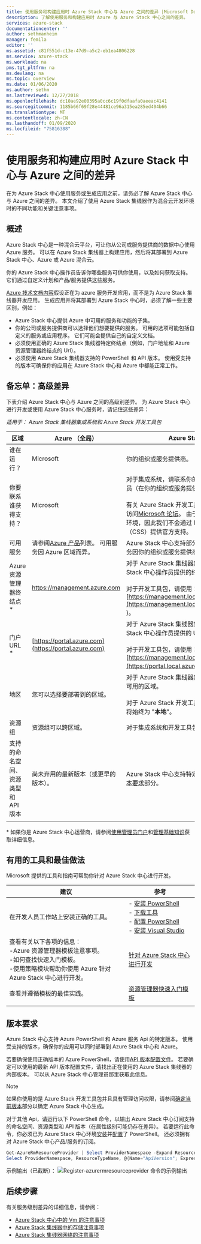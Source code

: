```yaml
---
title: 使用服务和构建应用时 Azure Stack 中心与 Azure 之间的差异 |Microsoft Docs
description: 了解使用服务和构建应用时 Azure 与 Azure Stack 中心之间的差异。
services: azure-stack
documentationcenter: ''
author: sethmanheim
manager: femila
editor: ''
ms.assetid: c81f551d-c13e-47d9-a5c2-eb1ea4806228
ms.service: azure-stack
ms.workload: na
pms.tgt_pltfrm: na
ms.devlang: na
ms.topic: overview
ms.date: 01/06/2020
ms.author: sethm
ms.lastreviewed: 12/27/2018
ms.openlocfilehash: dc10ae92e00395a0cc6c19f0dfaafa0aeeac4141
ms.sourcegitcommit: 1185b66f69f28e44481ce96a315ea285ed404b66
ms.translationtype: MT
ms.contentlocale: zh-CN
ms.lasthandoff: 01/09/2020
ms.locfileid: "75816388"
---
```

# <a name="differences-between-azure-stack-hub-and-azure-when-using-services-and-building-apps"></a>使用服务和构建应用时 Azure Stack 中心与 Azure 之间的差异

在为 Azure Stack 中心使用服务或生成应用之前，请务必了解 Azure Stack 中心与 Azure 之间的差异。 本文介绍了使用 Azure Stack 集线器作为混合云开发环境时的不同功能和关键注意事项。

## <a name="overview"></a>概述

Azure Stack 中心是一种混合云平台，可让你从公司或服务提供商的数据中心使用 Azure 服务。 可以在 Azure Stack 集线器上构建应用，然后将其部署到 Azure Stack 中心、Azure 或 Azure 混合云。

你的 Azure Stack 中心操作员告诉你哪些服务可供你使用，以及如何获取支持。 它们通过自定义计划和产品/服务提供这些服务。

[Azure 技术文档内容](/azure)假设正在为 azure 服务开发应用，而不是为 Azure Stack 集线器开发应用。 生成应用并将其部署到 Azure Stack 中心时，必须了解一些主要区别，例如：

* Azure Stack 中心提供 Azure 中可用的服务和功能的子集。
* 你的公司或服务提供商可以选择他们想要提供的服务。 可用的选项可能包括自定义的服务或应用程序。 它们可能会提供自己的自定义文档。
* 必须使用正确的 Azure Stack 集线器特定终结点（例如，门户地址和 Azure 资源管理器终结点的 Url）。
* 必须使用 Azure Stack 集线器支持的 PowerShell 和 API 版本。 使用受支持的版本可确保你的应用在 Azure Stack 中心和 Azure 中都能正常工作。

## <a name="cheat-sheet-high-level-differences"></a>备忘单：高级差异

下表介绍 Azure Stack 中心与 Azure 之间的高级别差异。 为 Azure Stack 中心进行开发或使用 Azure Stack 中心服务时，请记住这些差异：

*适用于： Azure Stack 集线器集成系统和 Azure Stack 开发工具包*

| 区域 | Azure （全局） | Azure Stack Hub |
| -------- | ------------- | ----------|
| 谁在运行？ | Microsoft | 你的组织或服务提供商。|
| 你要联系谁获得支持？ | Microsoft | 对于集成系统，请联系你的 Azure Stack 中心操作员（在你的组织或服务提供商处）以获得支持。<br><br>有关 Azure Stack 开发工具包（ASDK）支持，请访问[Microsoft 论坛](https://social.msdn.microsoft.com/Forums/en-US/home?forum=AzureStack)。 由于开发工具包是一个评估环境，因此我们不会通过 Microsoft 客户支持服务（CSS）提供官方支持。
| 可用服务 | 请参阅[Azure 产品](https://azure.microsoft.com/services/?b=17.04b)列表。 可用服务因 Azure 区域而异。 | Azure Stack 中心支持部分 Azure 服务。 实际服务因你的组织或服务提供商选择提供的服务而异。
| Azure 资源管理器终结点 * | https://management.azure.com | 对于 Azure Stack 集线器集成系统，请使用 Azure Stack 中心操作员提供的终结点。<br><br>对于开发工具包，请使用： [https://management.local.azurestack.external](https://management.local.azurestack.external )。
| 门户 URL * | [https://portal.azure.com](https://portal.azure.com) | 对于 Azure Stack 集线器集成系统，请使用 Azure Stack 中心操作员提供的 URL。<br><br>对于开发工具包，请使用： [https://management.local.azurestack.external](https://portal.local.azurestack.external )。
| 地区 | 您可以选择要部署到的区域。 | 对于 Azure Stack 集线器集成系统，请使用系统中可用的区域。<br><br>对于 Azure Stack 开发工具包（ASDK），该区域将始终为 "**本地**"。
| 资源组 | 资源组可以跨区域。 | 对于集成系统和开发工具包，仅有一个区域。
|支持的命名空间、资源类型和 API 版本 | 尚未弃用的最新版本（或更早的版本）。 | Azure Stack 中心支持特定版本。 请参阅本文的[版本要求](#version-requirements)部分。
| | |

\* 如果你是 Azure Stack 中心运营商，请参阅[使用管理员门户](../operator/azure-stack-manage-portals.md)和[管理基础知识](../operator/azure-stack-manage-basics.md)获取详细信息。

## <a name="helpful-tools-and-best-practices"></a>有用的工具和最佳做法

Microsoft 提供的工具和指南可帮助你针对 Azure Stack 中心进行开发。

| 建议 | 参考 |
| -------- | ------------- |
| 在开发人员工作站上安装正确的工具。 | - [安装 PowerShell](../operator/azure-stack-powershell-install.md)<br>- [下载工具](../operator/azure-stack-powershell-download.md)<br>- [配置 PowerShell](azure-stack-powershell-configure-user.md)<br>- [安装 Visual Studio](azure-stack-install-visual-studio.md)
| 查看有关以下各项的信息：<br>-Azure 资源管理器模板注意事项。<br>-如何查找快速入门模板。<br>-使用策略模块帮助你使用 Azure 针对 Azure Stack 中心进行开发。 | [针对 Azure Stack 中心进行开发](azure-stack-developer.md) |
| 查看并遵循模板的最佳实践。 | [资源管理器快速入门模板](https://github.com/Azure/azure-quickstart-templates/blob/master/1-CONTRIBUTION-GUIDE/best-practices.md)
| | |

## <a name="version-requirements"></a>版本要求

Azure Stack 中心支持 Azure PowerShell 和 Azure 服务 Api 的特定版本。 使用受支持的版本，确保你的应用可以同时部署到 Azure Stack 中心和 Azure。

若要确保使用正确版本的 Azure PowerShell，请使用[API 版本配置文件](azure-stack-version-profiles.md)。 若要确定可以使用的最新 API 版本配置文件，请找出正在使用的 Azure Stack 集线器的内部版本。 可以从 Azure Stack 中心管理员那里获取此信息。

> [!NOTE]
> 如果你使用的是 Azure Stack 开发工具包并且具有管理访问权限，请参阅[确定当前版本](../operator/azure-stack-updates.md)部分以确定 Azure Stack 中心生成。

对于其他 Api，请运行以下 PowerShell 命令，以输出 Azure Stack 中心订阅支持的命名空间、资源类型和 API 版本（在属性级别可能仍存在差异）。 若要运行此命令，你必须已为 Azure Stack 中心环境[安装](../operator/azure-stack-powershell-install.md)并[配置](azure-stack-powershell-configure-user.md)了 PowerShell。 还必须拥有对 Azure Stack 中心产品/服务的订阅。

```powershell
Get-AzureRmResourceProvider | Select ProviderNamespace -Expand ResourceTypes | Select * -Expand ApiVersions | `
Select ProviderNamespace, ResourceTypeName, @{Name="ApiVersion"; Expression={$_}} 
```

示例输出（已截断）： ![Register-azurermresourceprovider 命令的示例输出](media/azure-stack-considerations/image1.png)

## <a name="next-steps"></a>后续步骤

有关服务级别差异的详细信息，请参阅：

* [Azure Stack 中心中的 Vm 的注意事项](azure-stack-vm-considerations.md)
* [Azure Stack 集线器中的存储注意事项](azure-stack-acs-differences.md)
* [Azure Stack 集线器网络的注意事项](azure-stack-network-differences.md)
